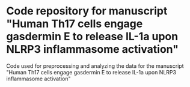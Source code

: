 # Code repository for manuscript "Human Th17 cells engage gasdermin E to release IL-1a upon NLRP3 inflammasome activation"
Code used for preprocessing and analyzing the data for the manuscript "Human Th17 cells engage gasdermin E to release IL-1a upon NLRP3 inflammasome activation"
